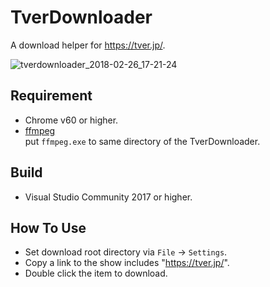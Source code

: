 # TverDownloader
A download helper for https://tver.jp/.

![tverdownloader_2018-02-26_17-21-24](https://user-images.githubusercontent.com/1085968/36661707-68ad5d54-1b1f-11e8-8436-48d6391889ea.png)


## Requirement
+ Chrome v60 or higher.
+ [ffmpeg](https://ffmpeg.zeranoe.com/builds/ "ffmpeg")  
put `ffmpeg.exe` to same directory of the TverDownloader.

## Build
+ Visual Studio Community 2017 or higher.

## How To Use
+ Set download root directory via `File` -> `Settings`.
+ Copy a link to the show includes "https://tver.jp/".
+ Double click the item to download.